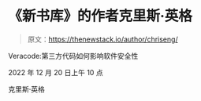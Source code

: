 # 《新书库》的作者克里斯·英格

> 原文：<https://thenewstack.io/author/chriseng/>

Veracode:第三方代码如何影响软件安全性

2022 年 12 月 20 日上午 10 点

克里斯·英格